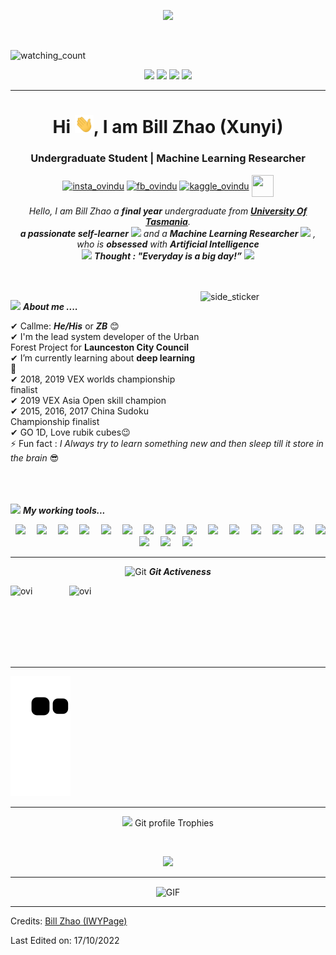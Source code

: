 <p align="center">
  <img src="https://s27389.pcdn.co/wp-content/uploads/2019/08/AdobeStock_244675452.jpeg" height="200"/>
</p>
<br>

<p align="left"> 
<img src="https://komarev.com/ghpvc/?username=billzhao1030&color=yellow" alt="watching_count" />
 </p>
 <p align="center">
<img src="https://img.shields.io/badge/Age-21-purple" />
  <img src="https://img.shields.io/badge/Focus-Machine%20Learning-blue" />
  <img src="https://img.shields.io/badge/Lives-Adelaide-success" />
  <img src="https://img.shields.io/badge/Languages-English%20%26%20Mandarin-yellow" />
</p>
<hr>
<h1 align="center">Hi <img src="https://raw.githubusercontent.com/ABSphreak/ABSphreak/master/gifs/Hi.gif" width="30px">, I am Bill Zhao (Xunyi) </h1>
<h3 align="center">Undergraduate Student | Machine Learning Researcher</h3>
<p align="center">
<a href="https://www.instagram.com/billzhao1030/" target="blank"><img align="center" src="https://www.vectorlogo.zone/logos/instagram/instagram-icon.svg" alt="insta_ovindu" height="35" width="35" /></a>
<a href="https://www.facebook.com/billzhao1030/" target="blank"><img align="center" src="https://www.svgrepo.com/show/299425/facebook.svg" alt="fb_ovindu" height="35" width="35" /></a>
<a href="https://www.kaggle.com/billzhao1030" target="blank"><img align="center" src="https://www.vectorlogo.zone/logos/kaggle/kaggle-icon.svg" alt="kaggle_ovindu" height="35" width="35" /></a>
 <a href = "mailto: billzhao@gmail.com"><img align="center" src="https://seeklogo.com/images/G/gmail-new-2020-logo-32DBE11BB4-seeklogo.com.png" height="35" width="35" /></a>
</p>
</p>


<p align="center">
  <em>
      Hello, I am Bill Zhao a <b>final year</b> undergraduate from <a href="https://www.utas.edu.au/"> <b>University Of Tasmania</b></a>. <br>
    <b>a passionate self-learner</b> <img src="https://github.com/TheDudeThatCode/TheDudeThatCode/blob/master/Assets/Developer.gif" width="30px"> and a <b>Machine Learning Researcher</b>&nbsp;<img src="https://github.com/TheDudeThatCode/TheDudeThatCode/blob/master/Assets/Designer.gif" width="36px">&nbsp,<br>who is <b>obsessed</b>
    with <b>Artificial Intelligence</b>
  </em> 
  <br>
  <img src="https://media.giphy.com/media/gH3LO09IOiZIqePwv9/giphy.gif" width="50" /> <b><i align="center">Thought : "Everyday is a big day!”</i></b> <img src="https://media.giphy.com/media/qjqUcgIyRjsl2/giphy.gif" width="50" />
</p>
<br><br>
<img align="right" width=200px height=200px alt="side_sticker" src="https://media.giphy.com/media/TEnXkcsHrP4YedChhA/giphy.gif" />

<img src="https://media.giphy.com/media/iY8CRBdQXODJSCERIr/giphy.gif" width="30px">&nbsp;***About me ....***

✔ Callme: ***He/His*** or ***ZB*** 😊 <br>
✔ I'm the lead system developer of the Urban Forest Project for <b>Launceston City Council</b><br>
✔ I’m currently learning about **deep learning**🥰<br>
✔ 2018, 2019 VEX worlds championship finalist<br>
✔ 2019 VEX Asia Open skill champion<br>
✔ 2015, 2016, 2017 China Sudoku Championship finalist <br>
✔ GO 1D, Love rubik cubes😉 <br>
⚡ Fun fact : *I Always try to learn something new and then sleep till it store in the brain* 😎<br><br><br><br>
 

<img src="https://media.giphy.com/media/iY8CRBdQXODJSCERIr/giphy.gif" width="30px">&nbsp;***My working tools...***
<p align="center">
  <code> <img height="50" src="https://www.vectorlogo.zone/logos/python/python-ar21.svg"> </code>
  <code> <img height="50" src="https://www.vectorlogo.zone/logos/jupyter/jupyter-ar21.svg"> </code>
  <code> <img height="50" src="https://www.vectorlogo.zone/logos/firebase/firebase-ar21.svg"> </code>
  <code> <img height="50" src="https://www.vectorlogo.zone/logos/flutterio/flutterio-ar21.svg"> </code>
  <code> <img height="50" src="https://www.vectorlogo.zone/logos/dartlang/dartlang-ar21.svg"> </code>
  <code> <img height="50" src="https://www.vectorlogo.zone/logos/pytorch/pytorch-ar21.svg"> </code>
  <code> <img height="50" src="https://www.vectorlogo.zone/logos/tensorflow/tensorflow-ar21.svg"> </code>
  <code> <img height="50" src="https://www.vectorlogo.zone/logos/numpy/numpy-ar21.svg"> </code>
  <code> <img height="50" src="https://raw.githubusercontent.com/valohai/ml-logos/master/scipy.svg"> </code>
  <code> <img height="50" src="https://www.vectorlogo.zone/logos/jetbrains/jetbrains-ar21.svg"> </code>
  <code> <img height="50" src="https://www.vectorlogo.zone/logos/visualstudio_code/visualstudio_code-ar21.svg"> </code>
  <code> <img height="50" src="https://www.vectorlogo.zone/logos/dotnet/dotnet-ar21.svg"> </code>
  <code> <img height="50" src="https://www.vectorlogo.zone/logos/w3_html5/w3_html5-ar21.svg"> </code>
  <code> <img height="50" src="https://www.vectorlogo.zone/logos/javascript/javascript-ar21.svg"> </code>
  <code> <img height="50" src="https://www.vectorlogo.zone/logos/netlifyapp_watercss/netlifyapp_watercss-ar21.svg"> </code>
  <code> <img height="50" src="https://seeklogo.com/images/S/scikit-learn-logo-8766D07E2E-seeklogo.com.png"> </code>
  <code> <img height="50" src="https://www.vectorlogo.zone/logos/mysql/mysql-ar21.svg"> </code>
  <code> <img height="50" src="https://www.vectorlogo.zone/logos/java/java-ar21.svg"> </code>
  <hr>
  <p align="center">
 <img src="https://media.giphy.com/media/W5eoZHPpUx9sapR0eu/giphy.gif" width="30px" alt="Git"/>&nbsp;<i><b>Git Activeness</b></i></p>
 
<p><img align="left" src="https://github-readme-stats.vercel.app/api/top-langs?username=billzhao1030&show_icons=true&locale=en&langs_count=6&layout=compact&theme=chartreuse-dark" alt="ovi" /></p>
<p>&nbsp;<img align="right" src="https://github-readme-stats.vercel.app/api?username=billzhao1030&show_icons=true&locale=en&count_private=true&theme=chartreuse-dark" alt="ovi" width="410" /></p>
<br><br><br><br><br>

<hr>

![snake gif](https://github.com/billzhao1030/billzhao1030/blob/output/github-contribution-grid-snake2.svg)

-----

<p align="center"><img src="https://media.giphy.com/media/QaMcXSekUWx7aogAUr/giphy.gif" width="30" />&nbsp;Git profile Trophies</p><br>
<p align="center"><img src="https://github-profile-trophy.vercel.app/?username=billzhao1030&theme=juicyfresh&no-bg=true" /></p>

-----
<p align="center">
  <img align="center" top="500" height="300" width="400" alt="GIF" src="https://media.giphy.com/media/SWoSkN6DxTszqIKEqv/giphy.gif">
</p>

-----

Credits: [Bill Zhao (IWYPage)](https://github.com/billzhao1030)

Last Edited on: 17/10/2022


<!--
**billzhao1030/billzhao1030** is a ✨ _special_ ✨ repository because its `README.md` (this file) appears on your GitHub profile.

Here are some ideas to get you started:

- 🔭 I’m currently working on ...
- 🌱 I’m currently learning ...
- 👯 I’m looking to collaborate on ...
- 🤔 I’m looking for help with ...
- 💬 Ask me about ...
- 📫 How to reach me: ...
- 😄 Pronouns: ...
- ⚡ Fun fact: ...
-->

